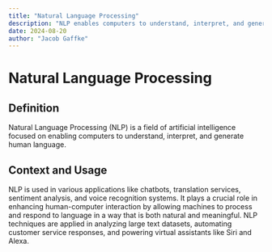 ```yaml
---
title: "Natural Language Processing"
description: "NLP enables computers to understand, interpret, and generate human language, powering applications like chatbots, translation, and voice recognition."
date: 2024-08-20
author: "Jacob Gaffke"
---
```


# Natural Language Processing

## Definition

Natural Language Processing (NLP) is a field of artificial intelligence focused on enabling computers to understand, interpret, and generate human language.

## Context and Usage

NLP is used in various applications like chatbots, translation services, sentiment analysis, and voice recognition systems. It plays a crucial role in enhancing human-computer interaction by allowing machines to process and respond to language in a way that is both natural and meaningful. NLP techniques are applied in analyzing large text datasets, automating customer service responses, and powering virtual assistants like Siri and Alexa.
